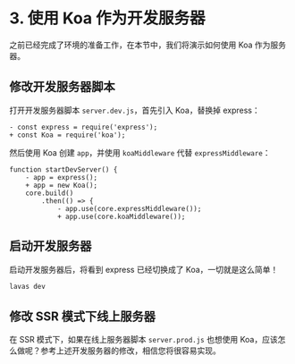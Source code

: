 # 3. 使用 Koa 作为开发服务器

之前已经完成了环境的准备工作，在本节中，我们将演示如何使用 Koa 作为服务器。

## 修改开发服务器脚本

打开开发服务器脚本 `server.dev.js`，首先引入 Koa，替换掉 express：
```
- const express = require('express');
+ const Koa = require('koa');
```

然后使用 Koa 创建 `app`，并使用 `koaMiddleware` 代替 `expressMiddleware`：
```
function startDevServer() {
    - app = express();
    + app = new Koa();
    core.build()
        .then(() => {
            - app.use(core.expressMiddleware());
            + app.use(core.koaMiddleware());
```

## 启动开发服务器

启动开发服务器后，将看到 express 已经切换成了 Koa，一切就是这么简单！
```bash
lavas dev
```

## 修改 SSR 模式下线上服务器

在 SSR 模式下，如果在线上服务器脚本 `server.prod.js` 也想使用 Koa，应该怎么做呢？参考上述开发服务器的修改，相信您将很容易实现。
